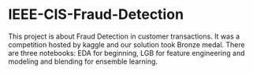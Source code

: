 # IEEE-CIS-Fraud-Detection
This project is about Fraud Detection in customer transactions. It was a competition hosted by kaggle and our solution took Bronze medal.
There are three notebooks: EDA for beginning, LGB for feature engineering and modeling and blending for ensemble learning.
